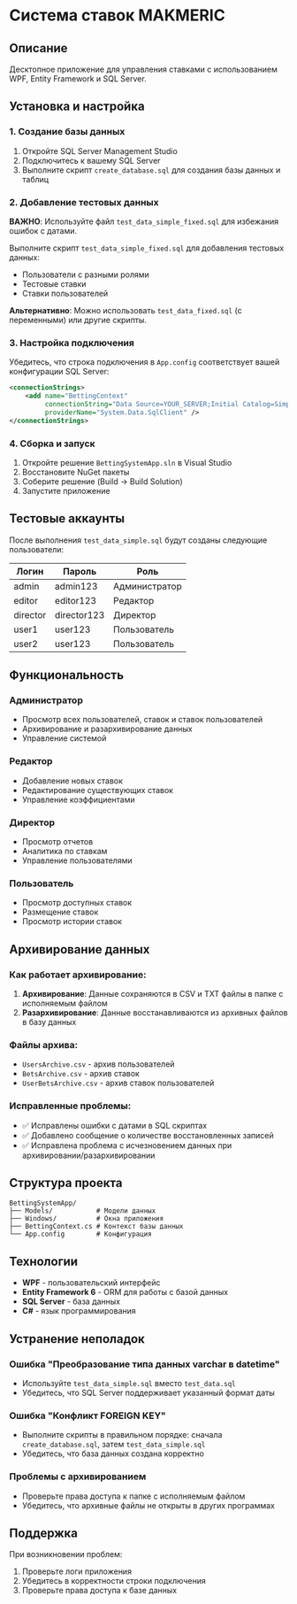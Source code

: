 # Система ставок MAKMERIC

## Описание
Десктопное приложение для управления ставками с использованием WPF, Entity Framework и SQL Server.

## Установка и настройка

### 1. Создание базы данных
1. Откройте SQL Server Management Studio
2. Подключитесь к вашему SQL Server
3. Выполните скрипт `create_database.sql` для создания базы данных и таблиц

### 2. Добавление тестовых данных
**ВАЖНО**: Используйте файл `test_data_simple_fixed.sql` для избежания ошибок с датами.

Выполните скрипт `test_data_simple_fixed.sql` для добавления тестовых данных:
- Пользователи с разными ролями
- Тестовые ставки
- Ставки пользователей

**Альтернативно**: Можно использовать `test_data_fixed.sql` (с переменными) или другие скрипты.

### 3. Настройка подключения
Убедитесь, что строка подключения в `App.config` соответствует вашей конфигурации SQL Server:

```xml
<connectionStrings>
    <add name="BettingContext" 
         connectionString="Data Source=YOUR_SERVER;Initial Catalog=SimpleBetting;Integrated Security=True" 
         providerName="System.Data.SqlClient" />
</connectionStrings>
```

### 4. Сборка и запуск
1. Откройте решение `BettingSystemApp.sln` в Visual Studio
2. Восстановите NuGet пакеты
3. Соберите решение (Build → Build Solution)
4. Запустите приложение

## Тестовые аккаунты

После выполнения `test_data_simple.sql` будут созданы следующие пользователи:

| Логин | Пароль | Роль |
|-------|--------|------|
| admin | admin123 | Администратор |
| editor | editor123 | Редактор |
| director | director123 | Директор |
| user1 | user123 | Пользователь |
| user2 | user123 | Пользователь |

## Функциональность

### Администратор
- Просмотр всех пользователей, ставок и ставок пользователей
- Архивирование и разархивирование данных
- Управление системой

### Редактор
- Добавление новых ставок
- Редактирование существующих ставок
- Управление коэффициентами

### Директор
- Просмотр отчетов
- Аналитика по ставкам
- Управление пользователями

### Пользователь
- Просмотр доступных ставок
- Размещение ставок
- Просмотр истории ставок

## Архивирование данных

### Как работает архивирование:
1. **Архивирование**: Данные сохраняются в CSV и TXT файлы в папке с исполняемым файлом
2. **Разархивирование**: Данные восстанавливаются из архивных файлов в базу данных

### Файлы архива:
- `UsersArchive.csv` - архив пользователей
- `BetsArchive.csv` - архив ставок
- `UserBetsArchive.csv` - архив ставок пользователей

### Исправленные проблемы:
- ✅ Исправлены ошибки с датами в SQL скриптах
- ✅ Добавлено сообщение о количестве восстановленных записей
- ✅ Исправлена проблема с исчезновением данных при архивировании/разархивировании

## Структура проекта

```
BettingSystemApp/
├── Models/           # Модели данных
├── Windows/          # Окна приложения
├── BettingContext.cs # Контекст базы данных
└── App.config        # Конфигурация
```

## Технологии

- **WPF** - пользовательский интерфейс
- **Entity Framework 6** - ORM для работы с базой данных
- **SQL Server** - база данных
- **C#** - язык программирования

## Устранение неполадок

### Ошибка "Преобразование типа данных varchar в datetime"
- Используйте `test_data_simple.sql` вместо `test_data.sql`
- Убедитесь, что SQL Server поддерживает указанный формат даты

### Ошибка "Конфликт FOREIGN KEY"
- Выполните скрипты в правильном порядке: сначала `create_database.sql`, затем `test_data_simple.sql`
- Убедитесь, что база данных создана корректно

### Проблемы с архивированием
- Проверьте права доступа к папке с исполняемым файлом
- Убедитесь, что архивные файлы не открыты в других программах

## Поддержка

При возникновении проблем:
1. Проверьте логи приложения
2. Убедитесь в корректности строки подключения
3. Проверьте права доступа к базе данных 